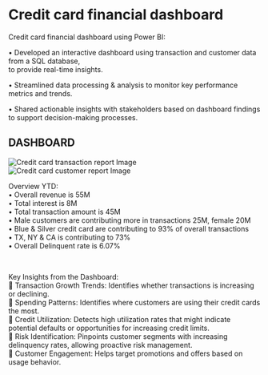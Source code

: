 # Credit card financial dashboard
Credit card financial dashboard using Power BI:

• Developed an interactive dashboard using transaction and customer data from a SQL database,
<br>
  to provide real-time insights.

• Streamlined data processing & analysis to monitor key performance metrics and trends.

• Shared actionable insights with stakeholders based on dashboard findings to support decision-making processes.

## DASHBOARD
![Credit card transaction report Image](https://github.com/rupeshkr-in/Credit_card_financial_dashboard/blob/main/Credit%20card%20transaction%20report.jpg)
![Credit card customer report Image](https://github.com/rupeshkr-in/Credit_card_financial_dashboard/blob/main/Credit%20card%20customer%20report.jpg)

Overview YTD:
<br>
• Overall revenue is 55M
<br>
• Total interest is 8M
<br>
• Total transaction amount is 45M
<br>
• Male customers are contributing more in transactions 25M, female 20M
<br>
• Blue & Silver credit card are contributing to 93% of overall transactions
<br>
• TX, NY & CA is contributing to 73%
<br>
• Overall Delinquent rate is 6.07%

<br>

 Key Insights from the Dashboard:
 <br>
🔹 Transaction Growth Trends: Identifies whether transactions is increasing or declining.
<br>
🔹 Spending Patterns: Identifies where customers are using their credit cards the most.
<br>
🔹 Credit Utilization: Detects high utilization rates that might indicate potential defaults or opportunities for increasing credit limits.
<br>
🔹 Risk Identification: Pinpoints customer segments with increasing delinquency rates, allowing proactive risk management.
<br>
🔹 Customer Engagement: Helps target promotions and offers based on usage behavior.
